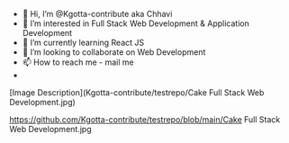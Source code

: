 - 👋 Hi, I’m @Kgotta-contribute aka Chhavi
- 👀 I’m interested in Full Stack Web Development & Application Development
- 🌱 I’m currently learning React JS
- 💞️ I’m looking to collaborate on Web Development
- 📫 How to reach me - mail me
- 
[Image Description](Kgotta-contribute/testrepo/Cake Full Stack Web Development.jpg)

https://github.com/Kgotta-contribute/testrepo/blob/main/Cake Full Stack Web Development.jpg
